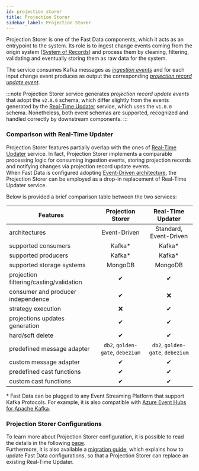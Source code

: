 ```yaml
---
id: projection_storer
title: Projection Storer
sidebar_label: Projection Storer
---
```


Projection Storer is one of the Fast Data components, which it acts as an entrypoint to the system. Its role is to ingest change events coming from the
origin system ([System of Records](/fast_data/the_basics.md#system-of-records-sor)) and process them by cleaning, filtering,
validating and eventually storing them as raw data for the system.

The service consumes Kafka messages as [_ingestion events_](/fast_data/inputs_and_outputs.md#ingestion-message) and for each
input change event produces as output the corresponding [_projection record update event_](/fast_data/inputs_and_outputs.md#projection-update-message).

:::note
Projection Storer service generates _projection record update events_ that adopt the `v2.0.0` schema, which differ slightly
from the events generated by the [Real-Time Updater](/fast_data/realtime_updater.md) service, which uses the `v1.0.0` schema. Nonetheless, both event schemas are
supported, recognized and handled correctly by downstream components.
:::

### Comparison with Real-Time Updater

Projection Storer features partially overlap with the ones of [Real-Time Updater](/fast_data/realtime_updater.md) service. In fact,
Projection Storer implements a comparable processing logic for consuming ingestion events, storing projection records and notifying
changes via projection record update events.  
When Fast Data is configured adopting [Event-Driven architecture](/fast_data/architecture.md#event-driven-architecture),
the Projection Storer can be employed as a drop-in replacement of Real-Time Updater service.

Below is provided a brief comparison table between the two services:

| Features                                |        Projection Storer         |        Real-Time Updater         |
|-----------------------------------------|:--------------------------------:|:--------------------------------:|
| architectures                           |           Event-Driven           |      Standard, Event-Driven      |
| supported consumers                     |              Kafka*              |              Kafka*              |
| supported producers                     |              Kafka*              |              Kafka*              |
| supported storage systems               |             MongoDB              |             MongoDB              |
| projection filtering/casting/validation |                ✔                 |                ✔                 |
| consumer and producer independence      |                ✔                 |                ❌                 |
| strategy execution                      |                ❌                 |                ✔                 |
| projections updates generation          |                ✔                 |                ✔                 |
| hard/soft delete                        |                ✔                 |                ✔                 |
| predefined message adapter              | `db2`, `golden-gate`, `debezium` | `db2`, `golden-gate`, `debezium` |
| custom message adapter                  |                ✔                 |                ✔                 |
| predefined cast functions               |                ✔                 |                ✔                 |
| custom cast functions                   |                ✔                 |                ✔                 |

\* Fast Data can be plugged to any Event Streaming Platform that support Kafka Protocols. For example, it is also compatible
with [Azure Event Hubs for Apache Kafka](https://learn.microsoft.com/en-us/azure/event-hubs/azure-event-hubs-kafka-overview). 

### Projection Storer Configurations

To learn more about Projection Storer configuration, it is possible to read the details in the following [page](/fast_data/configuration/projection_storer.md).  
Furthermore, it is also available a [migration guide](/fast_data/configuration/projection_storer.md#migration-guide),
which explains how to update Fast Data configurations, so that a Projection Storer can replace an existing Real-Time Updater.